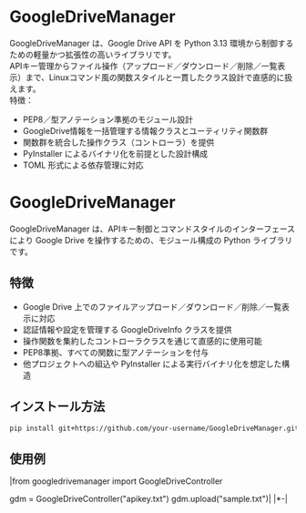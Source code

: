 # GoogleDriveManager
GoogleDriveManager は、Google Drive API を Python 3.13 環境から制御するための軽量かつ拡張性の高いライブラリです。   
APIキー管理からファイル操作（アップロード／ダウンロード／削除／一覧表示）まで、Linuxコマンド風の関数スタイルと一貫したクラス設計で直感的に扱えます。  
特徴：
- PEP8／型アノテーション準拠のモジュール設計
- GoogleDrive情報を一括管理する情報クラスとユーティリティ関数群
- 関数群を統合した操作クラス（コントローラ）を提供
- PyInstaller によるバイナリ化を前提とした設計構成
- TOML 形式による依存管理に対応


# GoogleDriveManager

GoogleDriveManager は、APIキー制御とコマンドスタイルのインターフェースにより Google Drive を操作するための、モジュール構成の Python ライブラリです。

## 特徴

- Google Drive 上でのファイルアップロード／ダウンロード／削除／一覧表示に対応
- 認証情報や設定を管理する GoogleDriveInfo クラスを提供
- 操作関数を集約したコントローラクラスを通じて直感的に使用可能
- PEP8準拠、すべての関数に型アノテーションを付与
- 他プロジェクトへの組込や PyInstaller による実行バイナリ化を想定した構造

## インストール方法

```bash
pip install git+https://github.com/your-username/GoogleDriveManager.git
```

## 使用例
|from googledrivemanager import GoogleDriveController

gdm = GoogleDriveController("apikey.txt")
gdm.upload("sample.txt")|
|*-|
